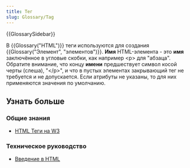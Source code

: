 ```yaml
---
title: Тег
slug: Glossary/Tag
---
```


{{GlossarySidebar}}

В {{Glossary("HTML")}} теги используются для создания {{Glossary("Элемент", "элементов")}}. **Имя** HTML-элемента - это **имя** заключённое в угловые скобки, как например \<p> для "абзаца". Обратите внимание, что концу **имени** предшествует символ косой черты (слеша), "\</p>", и что в пустых элементах закрывающий тег не требуется и не допускается. Если атрибуты не указаны, то для них применяются значения по умолчанию.

## Узнать больше

### Общие знания

- [HTML Теги на W3](http://www.w3.org/History/19921103-hypertext/hypertext/WWW/MarkUp/Tags.html)

### Техническое руководство

- [Введение в HTML](/ru/docs/Learn/HTML/%D0%92%D0%B2%D0%B5%D0%B4%D0%B5%D0%BD%D0%B8%D0%B5_%D0%B2_HTML)
